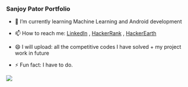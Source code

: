 ### Sanjoy Pator Portfolio

- 🌱 I’m currently learning Machine Learning and Android development
- 📫 How to reach me:
[LinkedIn](https://www.linkedin.com/in/sanjoy-pator-91a41a182/) , [HackerRank](https://www.hackerrank.com/flashninja69) , [HackerEarth](https://www.hackerearth.com/@flashninja69)


- 😄 I will upload: all the competitive codes I have solved + my project work in future
- ⚡ Fun fact: I have to do.


<img src="https://github-readme-stats.vercel.app/api?username=SanjoyPator1&&show_icons=true&title_color=ffffff&icon_color=bb2acf&text_color=daf7dc&bg_color=191919">
